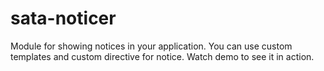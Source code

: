 # sata-noticer

Module for showing notices in your application. You can use custom templates and custom directive for notice.
Watch demo to see it in action.